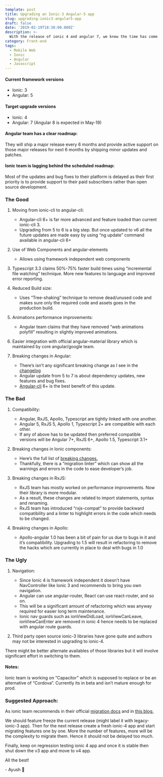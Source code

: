 ```yaml
---
template: post
title: Upgrading an Ionic-3 Angular-5 app
slug: upgrading-ionic3-angular5-app
draft: false
date: '2019-02-19T18:30:00.000Z'
description: >-
  With the release of ionic 4 and angular 7, we knew the time has come to finally migrate our ionic 3 angular 5 app to the latest versions. But there are so many breaking changes. So, what should be the migration strategy and what will be it's impact...
category: Front-end
tags:
  - Mobile Web
  - Ionic
  - Angular
  - Javascript
---
```


#### Current framework versions
- Ionic: 3
- Angular: 5

#### Target upgrade versions
- Ionic: 4
- Angular: 7 (Angular 8 is expected in May-19)

#### Angular team has a clear roadmap:
They will ship a major release every 6 months and provide active support on those major releases for next 6 months by shipping minor updates and patches.

#### Ionic team is lagging behind the scheduled roadmap:
Most of the updates and bug fixes to their platform is delayed as their first priority is to provide support to their paid subscribers rather than open source development.

### The Good
1. Moving from ionic-cli to angular-cli:
    - Angular-cli 6+ is far more advanced and feature loaded than current ionic-cli 3.
    - Upgrading from 5 to 6 is a big step. But once updated to v6 all the future updates are made easy by using “ng update” command available in angular-cli 6+

2. Use of Web Components and angular-elements
    - Allows using framework independent web components

3. Typescript 3.3 claims 50%-75% faster build times using “incremental file watching” technique. More new features to language and improved error reporting.
   
4. Reduced Build size:
    - Uses “Tree-shaking” technique to remove dead/unused code and makes sure only the required code and assets goes in the production build.

5. Animations performance improvements:
    - Angular team claims that they have removed “web animations polyfill” resulting in slightly improved animations.

6. Easier integration with official angular-material library which is maintained by core angular/google team.

7. Breaking changes in Angular:
    - There’s isn’t any significant breaking change as I see in the [changelog](https://github.com/angular/angular/blob/master/CHANGELOG.md)
    - Angular update from 5 to 7 is about dependency updates, new features and bug fixes.
    - [Angular-cli](https://angular.io/cli) 6+ is the best benefit of this update.

### The Bad
1. Compatibility:
    - Angular, RxJS, Apollo, Typescript are tightly linked with one another.
    - Angular 5, RxJS 5, Apollo 1, Typescript 2+ are compatible with each other.
    - If any of above has to be updated then preferred compatible versions will be Angular 7+, RxJS 6+, Apollo 1.5, Typescript 3.1+

2. Breaking changes in Ionic components:
    - Here’s the full list of [breaking changes.](https://github.com/ionic-team/ionic/blob/master/angular/BREAKING.md)
    - Thankfully, there is a “migration linter” which can show all the warnings and errors in the code to ease developer’s job.

3. Breaking changes in RxJS:
    - RxJS team has mostly worked on performance improvements. Now their library is more modular.
    - As a result, these changes are related to import statements, syntax and renaming.
    - RxJS team has introduced “rxjs-compat” to provide backward compatibility and a linter to highlight errors in the code which needs to be changed.

4. Breaking changes in Apollo:
    - Apollo-angular 1.0 has been a bit of pain for us due to bugs in it and it’s compatibility. Upgrading to 1.5 will result in refactoring to remove the hacks which are currently in place to deal with bugs in 1.0


### The Ugly
1. Navigation:
    - Since Ionic 4 is framework independent it doesn’t have NavController like Ionic 3 and recommends to bring you own navigation.
    - Angular can use angular-router, React can use react-router, and so on.
    - This will be a significant amount of refactoring which was anyway required for easier long term maintenance.
    - Ionic nav guards such as ionViewDidLoad, ionViewCanLeave, ionViewCanEnter are removed in ionic 4 hence needs to be replaced with angular route guards.

2. Third party open source ionic-3 libraries have gone quite and authors may not be interested in upgrading to ionic-4.

There might be better alternate availables of those libraries but it will involve significant effort in switching to them.

#### Notes:
Ionic team is working on “Capacitor” which is supposed to replace or be an alternative of “Cordova”. Currently its in beta and isn’t mature enough for prod.

### Suggested Approach:
As ionic team recommends in their official [migration docs](https://ionicframework.com/docs/building/migration/#suggested-strategy) and in [this blog.](https://blog.ionicframework.com/a-guide-for-migrating-to-ionic-4-0/)

We should feature freeze the current release (might label it with legacy-ionic-3 app).
Then for the next release create a fresh ionic-4 app and start migrating features one by one.
More the number of features, more will be the complexity to migrate them. Hence it should not be delayed too much.

Finally, keep on regression testing ionic 4 app and once it is stable then shut down the v3 app and move to v4 app.

All the best!

\- Ayush 🙂